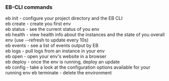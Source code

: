 ### EB-CLI commands

eb init - configure your project directory and the EB CLI  
eb create - create you first env  
eb status - see the current status of you env  
eb health - view health info about the instances and the state of you overall env (use --refresh to update every 10s)  
eb events - see a list of events output by EB  
eb logs - pull logs from an instance in your env  
eb open - open your env's website in a browser  
eb deploy - once the env is running, deploy an update  
eb config - take a look at the configuration options available for your running env
eb terminate - delete the environment
